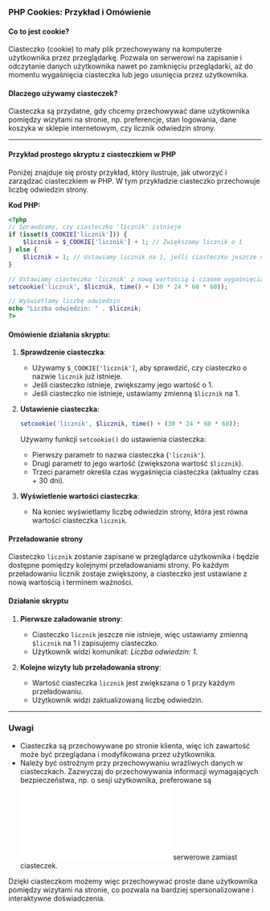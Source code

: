 ### PHP Cookies: Przykład i Omówienie

#### Co to jest cookie?

Ciasteczko (cookie) to mały plik przechowywany na komputerze użytkownika przez przeglądarkę. Pozwala on serwerowi na zapisanie i odczytanie danych użytkownika nawet po zamknięciu przeglądarki, aż do momentu wygaśnięcia ciasteczka lub jego usunięcia przez użytkownika.

#### Dlaczego używamy ciasteczek?

Ciasteczka są przydatne, gdy chcemy przechowywać dane użytkownika pomiędzy wizytami na stronie, np. preferencje, stan logowania, dane koszyka w sklepie internetowym, czy licznik odwiedzin strony.

---

#### Przykład prostego skryptu z ciasteczkiem w PHP

Poniżej znajduje się prosty przykład, który ilustruje, jak utworzyć i zarządzać ciasteczkiem w PHP. W tym przykładzie ciasteczko przechowuje liczbę odwiedzin strony.

**Kod PHP:**

```php
<?php
// Sprawdzamy, czy ciasteczko 'licznik' istnieje
if (isset($_COOKIE['licznik'])) {
    $licznik = $_COOKIE['licznik'] + 1; // Zwiększamy licznik o 1
} else {
    $licznik = 1; // Ustawiamy licznik na 1, jeśli ciasteczko jeszcze nie istnieje
}

// Ustawiamy ciasteczko 'licznik' z nową wartością i czasem wygaśnięcia 30 dni
setcookie('licznik', $licznik, time() + (30 * 24 * 60 * 60));

// Wyświetlamy liczbę odwiedzin
echo "Liczba odwiedzin: " . $licznik;
?>
```

#### Omówienie działania skryptu:

1. **Sprawdzenie ciasteczka**:
   - Używamy `$_COOKIE['licznik']`, aby sprawdzić, czy ciasteczko o nazwie `licznik` już istnieje.
   - Jeśli ciasteczko istnieje, zwiększamy jego wartość o 1.
   - Jeśli ciasteczko nie istnieje, ustawiamy zmienną `$licznik` na 1.

2. **Ustawienie ciasteczka**:
   ```php
   setcookie('licznik', $licznik, time() + (30 * 24 * 60 * 60));
   ```
   Używamy funkcji `setcookie()` do ustawienia ciasteczka:
   - Pierwszy parametr to nazwa ciasteczka (`'licznik'`).
   - Drugi parametr to jego wartość (zwiększona wartość `$licznik`).
   - Trzeci parametr określa czas wygaśnięcia ciasteczka (aktualny czas + 30 dni).

3. **Wyświetlenie wartości ciasteczka**:
   - Na koniec wyświetlamy liczbę odwiedzin strony, która jest równa wartości ciasteczka `licznik`.

#### Przeładowanie strony

Ciasteczko `licznik` zostanie zapisane w przeglądarce użytkownika i będzie dostępne pomiędzy kolejnymi przeładowaniami strony. Po każdym przeładowaniu licznik zostaje zwiększony, a ciasteczko jest ustawiane z nową wartością i terminem ważności.

#### Działanie skryptu

1. **Pierwsze załadowanie strony**:
   - Ciasteczko `licznik` jeszcze nie istnieje, więc ustawiamy zmienną `$licznik` na 1 i zapisujemy ciasteczko.
   - Użytkownik widzi komunikat: *Liczba odwiedzin: 1*.

2. **Kolejne wizyty lub przeładowania strony**:
   - Wartość ciasteczka `licznik` jest zwiększana o 1 przy każdym przeładowaniu.
   - Użytkownik widzi zaktualizowaną liczbę odwiedzin.

---

### Uwagi
- Ciasteczka są przechowywane po stronie klienta, więc ich zawartość może być przeglądana i modyfikowana przez użytkownika.
- Należy być ostrożnym przy przechowywaniu wrażliwych danych w ciasteczkach. Zazwyczaj do przechowywania informacji wymagających bezpieczeństwa, np. o sesji użytkownika, preferowane są ![sesje](php_session.md) serwerowe zamiast ciasteczek.
  
Dzięki ciasteczkom możemy więc przechowywać proste dane użytkownika pomiędzy wizytami na stronie, co pozwala na bardziej spersonalizowane i interaktywne doświadczenia.
